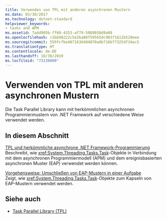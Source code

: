 ```yaml
---
title: Verwenden von TPL mit anderen asynchronen Mustern
ms.date: 03/30/2017
ms.technology: dotnet-standard
helpviewer_keywords:
- tasks and APM
ms.assetid: 7add905b-ff60-4353-af79-5089038d9a08
ms.openlocfilehash: c1bb98222c5e2ba88f59565dc983f1612b520eee
ms.sourcegitcommit: 559fcfbe4871636494870a8b716bf7325df34ac5
ms.translationtype: HT
ms.contentlocale: de-DE
ms.lasthandoff: 10/30/2019
ms.locfileid: "73139890"
---
```

# <a name="using-tpl-with-other-asynchronous-patterns"></a>Verwenden von TPL mit anderen asynchronen Mustern
Die Task Parallel Library kann mit herkömmlichen asynchronen Programmiermustern von .NET Framework auf verschiedene Weise verwendet werden.  
  
## <a name="in-this-section"></a>In diesem Abschnitt  
 [TPL und herkömmliche asynchrone .NET Framework-Programmierung](../../../docs/standard/parallel-programming/tpl-and-traditional-async-programming.md)  
 Beschreibt, wie <xref:System.Threading.Tasks.Task>-Objekte in Verbindung mit dem asynchronen Programmiermodell (APM) und dem ereignisbasierten asynchronen Muster (EAP) verwendet werden können.  
  
 [Vorgehensweise: Umschließen von EAP-Mustern in einer Aufgabe](../../../docs/standard/parallel-programming/how-to-wrap-eap-patterns-in-a-task.md)  
 Zeigt, wie <xref:System.Threading.Tasks.Task>-Objekte zum Kapseln von EAP-Mustern verwendet werden.  
  
## <a name="see-also"></a>Siehe auch

- [Task Parallel Library (TPL)](../../../docs/standard/parallel-programming/task-parallel-library-tpl.md)
